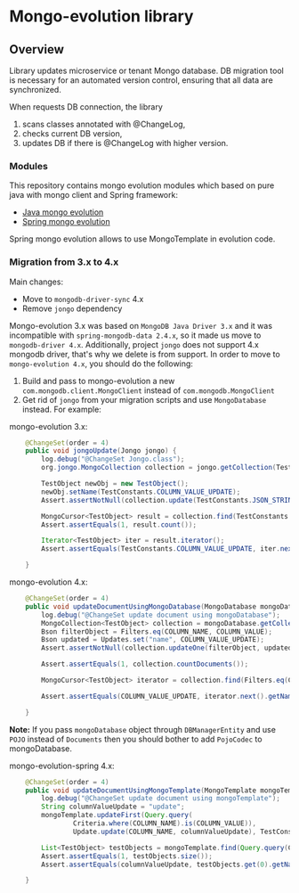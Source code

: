 # Mongo-evolution library

## Overview

Library updates microservice or tenant Mongo database.
DB migration tool is necessary for an automated version control, ensuring that all data are synchronized.

When requests DB connection, the library
1. scans classes annotated with @ChangeLog,
2. checks current DB version,
3. updates DB if there is @ChangeLog with higher version. 

### Modules

This repository contains mongo evolution modules which based on pure java with mongo client and Spring framework:

* [Java mongo evolution](./mongo-evolution-java/README.md) 
* [Spring mongo evolution](./mongo-evolution-spring/README.md)

Spring mongo evolution allows to use MongoTemplate in evolution code.

### Migration from 3.x to 4.x

Main changes:
* Move to `mongodb-driver-sync` 4.x  
* Remove `jongo` dependency 

Mongo-evolution 3.x was based on `MongoDB Java Driver 3.x` and it was incompatible with 
`spring-mongodb-data 2.4.x`, so it made us move to `mongodb-driver 4.x`. Additionally, project `jongo` does not support
4.x mongodb driver, that's why we delete is from support. In order to move to `mongo-evolution 4.x`, you should do the following:
1) Build and pass to mongo-evolution a new `com.mongodb.client.MongoClient` instead of `com.mongodb.MongoClient`  
2) Get rid of `jongo` from your migration scripts and use `MongoDatabase` instead. For example:

mongo-evolution 3.x:   
```java
    @ChangeSet(order = 4)
    public void jongoUpdate(Jongo jongo) {
        log.debug("@ChangeSet Jongo.class");
        org.jongo.MongoCollection collection = jongo.getCollection(TestConstants.COLLECTION_NAME);

        TestObject newObj = new TestObject();
        newObj.setName(TestConstants.COLUMN_VALUE_UPDATE);
        Assert.assertNotNull(collection.update(TestConstants.JSON_STRING).with(newObj));

        MongoCursor<TestObject> result = collection.find(TestConstants.JSON_STRING_UPDATE).as(TestObject.class);
        Assert.assertEquals(1, result.count());

        Iterator<TestObject> iter = result.iterator();
        Assert.assertEquals(TestConstants.COLUMN_VALUE_UPDATE, iter.next().getName());

    }
```

mongo-evolution 4.x:   
```java
    @ChangeSet(order = 4)
    public void updateDocumentUsingMongoDatabase(MongoDatabase mongoDatabase) {
        log.debug("@ChangeSet update document using mongoDatabase");
        MongoCollection<TestObject> collection = mongoDatabase.getCollection(COLLECTION_NAME, TestObject.class);
        Bson filterObject = Filters.eq(COLUMN_NAME, COLUMN_VALUE);
        Bson updated = Updates.set("name", COLUMN_VALUE_UPDATE);
        Assert.assertNotNull(collection.updateOne(filterObject, updated));

        Assert.assertEquals(1, collection.countDocuments());

        MongoCursor<TestObject> iterator = collection.find(Filters.eq(COLUMN_NAME, COLUMN_VALUE_UPDATE)).iterator();

        Assert.assertEquals(COLUMN_VALUE_UPDATE, iterator.next().getName());

    }
```
**Note:** If you pass `mongoDatabase` object through `DBManagerEntity` and use `POJO` instead of `Documents` 
then you should bother to add `PojoCodec` to mongoDatabase.

mongo-evolution-spring 4.x: 

```java
    @ChangeSet(order = 4)
    public void updateDocumentUsingMongoTemplate(MongoTemplate mongoTemplate) {
        log.debug("@ChangeSet update document using mongoTemplate");
        String columnValueUpdate = "update";
        mongoTemplate.updateFirst(Query.query(
                Criteria.where(COLUMN_NAME).is(COLUMN_VALUE)),
                Update.update(COLUMN_NAME, columnValueUpdate), TestConstants.COLLECTION_NAME);

        List<TestObject> testObjects = mongoTemplate.find(Query.query(Criteria.where(COLUMN_NAME).is(columnValueUpdate)), TestObject.class, TestConstants.COLLECTION_NAME);
        Assert.assertEquals(1, testObjects.size());
        Assert.assertEquals(columnValueUpdate, testObjects.get(0).getName());

    }
```
